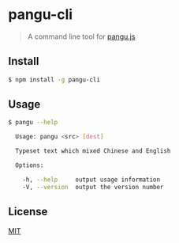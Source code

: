 # pangu-cli

> A command line tool for [pangu.js](https://github.com/vinta/pangu.js)

## Install

```sh
$ npm install -g pangu-cli
```

## Usage

```sh
$ pangu --help

  Usage: pangu <src> [dest]

  Typeset text which mixed Chinese and English

  Options:

    -h, --help     output usage information
    -V, --version  output the version number
```

## License

[MIT](LICENSE)

